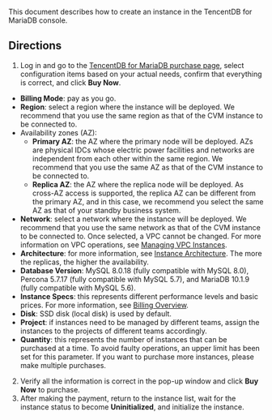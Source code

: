 
This document describes how to create an instance in the TencentDB for MariaDB console.

## Directions
1. Log in and go to the [TencentDB for MariaDB purchase page](https://console.cloud.tencent.com/mariadb/buy), select configuration items based on your actual needs, confirm that everything is correct, and click **Buy Now**.
 - **Billing Mode**: pay as you go.
 - **Region**: select a region where the instance will be deployed. We recommend that you use the same region as that of the CVM instance to be connected to.
 - Availability zones (AZ):
    - **Primary AZ**: the AZ where the primary node will be deployed. AZs are physical IDCs whose electric power facilities and networks are independent from each other within the same region. We recommend that you use the same AZ as that of the CVM instance to be connected to.
    - **Replica AZ**: the AZ where the replica node will be deployed. As cross-AZ access is supported, the replica AZ can be different from the primary AZ, and in this case, we recommend you select the same AZ as that of your standby business system.
 - **Network**: select a network where the instance will be deployed. We recommend that you use the same network as that of the CVM instance to be connected to. Once selected, a VPC cannot be changed. For more information on VPC operations, see [Managing VPC Instances](https://intl.cloud.tencent.com/zh/document/product/215/31805).
 - **Architecture**: for more information, see [Instance Architecture](https://intl.cloud.tencent.com/zh/document/product/237/6918). The more the replicas, the higher the availability.
 - **Database Version**: MySQL 8.0.18 (fully compatible with MySQL 8.0), Percona 5.7.17 (fully compatible with MySQL 5.7), and MariaDB 10.1.9 (fully compatible with MySQL 5.6).
 - **Instance Specs**: this represents different performance levels and basic prices. For more information, see [Billing Overview](https://intl.cloud.tencent.com/document/product/237/2034).
 - **Disk**: SSD disk (local disk) is used by default.
 - **Project**: if instances need to be managed by different teams, assign the instances to the projects of different teams accordingly.
 - **Quantity**: this represents the number of instances that can be purchased at a time. To avoid faulty operations, an upper limit has been set for this parameter. If you want to purchase more instances, please make multiple purchases.
2. Verify all the information is correct in the pop-up window and click **Buy Now** to purchase.
3. After making the payment, return to the instance list, wait for the instance status to become **Uninitialized**, and initialize the instance.

